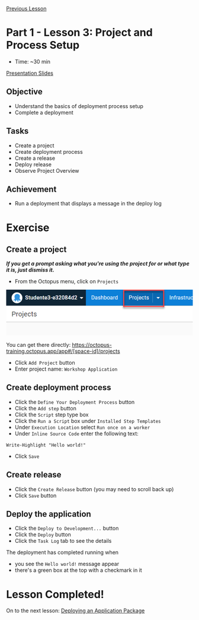 [Previous Lesson](part-1-lesson-2.md)

# Part 1 - Lesson 3: Project and Process Setup
- Time: ~30 min

[Presentation Slides](https://docs.google.com/presentation/d/1RE1cpKfioSquK9h-HH6jxqrbRpw4WQff4TxOJTCD2ww/edit#slide=id.g1140cf5d16e_0_155)

## Objective
- Understand the basics of deployment process setup
- Complete a deployment

## Tasks
- Create a project
- Create deployment process
- Create a release
- Deploy release
- Observe Project Overview

## Achievement
- Run a deployment that displays a message in the deploy log

# Exercise

## Create a project
***If you get a prompt asking what you're using the project for or what type it is, just dismiss it.***

- From the Octopus menu, click on `Projects`

![](assets/1-3/projects.png)

You can get there directly: https://octopus-training.octopus.app/app#/[space-id]/projects

- Click `Add Project` button
- Enter project name: `Workshop Application`

## Create deployment process

- Click the `Define Your Deployment Process` button
- Click the `Add step` button
- Click the `Script` step type box
- Click the `Run a Script` box under `Installed Step Templates`
- Under `Execution Location` select `Run once on a worker`
- Under `Inline Source Code` enter the following text:
```
Write-Highlight "Hello world!"
```
- Click `Save`

## Create release

- Click the `Create Release` button (you may need to scroll back up)
- Click `Save` button

## Deploy the application

- Click the `Deploy to Development...` button
- Click the `Deploy` button
- Click the `Task Log` tab to see the details

The deployment has completed running when
- you see the `Hello world!` message appear
- there's a green box at the top with a checkmark in it

# Lesson Completed!

On to the next lesson: [Deploying an Application Package](part-1-lesson-4.md)
